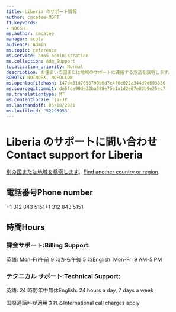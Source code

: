 ```yaml
---
title: Liberia のサポート情報
author: cmcatee-MSFT
f1.keywords:
- NOCSH
ms.author: cmcatee
manager: scotv
audience: Admin
ms.topic: reference
ms.service: o365-administration
ms.collection: Adm_Support
localization_priority: Normal
description: お住まいの国または地域のサポートに連絡する方法を説明します。
ROBOTS: NOINDEX, NOFOLLOW
ms.openlocfilehash: 147de81d7056799b0d7e4f0e022a344d9d693836
ms.sourcegitcommit: de5fce90de22ba588e75e1a1d2e87e03b9e25ec7
ms.translationtype: MT
ms.contentlocale: ja-JP
ms.lasthandoff: 05/10/2021
ms.locfileid: "52295953"
---
```

# <a name="contact-support-for-liberia"></a><span data-ttu-id="d1df3-103">Liberia のサポートに問い合わせ</span><span class="sxs-lookup"><span data-stu-id="d1df3-103">Contact support for Liberia</span></span>

<span data-ttu-id="d1df3-104">[別の国または地域を検索します](../../business-video/get-help-support.md)。</span><span class="sxs-lookup"><span data-stu-id="d1df3-104">[Find another country or region](../../business-video/get-help-support.md).</span></span>

## <a name="phone-number"></a><span data-ttu-id="d1df3-105">電話番号</span><span class="sxs-lookup"><span data-stu-id="d1df3-105">Phone number</span></span>
<span data-ttu-id="d1df3-106">+1 312 843 5151</span><span class="sxs-lookup"><span data-stu-id="d1df3-106">+1 312 843 5151</span></span>

## <a name="hours"></a><span data-ttu-id="d1df3-107">時間</span><span class="sxs-lookup"><span data-stu-id="d1df3-107">Hours</span></span>
### <a name="billing-support"></a><span data-ttu-id="d1df3-108">課金サポート:</span><span class="sxs-lookup"><span data-stu-id="d1df3-108">Billing Support:</span></span>

<span data-ttu-id="d1df3-109">英語: Mon-Fri午前 9 時から午後 5 時</span><span class="sxs-lookup"><span data-stu-id="d1df3-109">English: Mon-Fri 9 AM-5 PM</span></span>

### <a name="technical-support"></a><span data-ttu-id="d1df3-110">テクニカル サポート:</span><span class="sxs-lookup"><span data-stu-id="d1df3-110">Technical Support:</span></span>

<span data-ttu-id="d1df3-111">英語: 24 時間年中無休</span><span class="sxs-lookup"><span data-stu-id="d1df3-111">English: 24 hours a day, 7 days a week</span></span>

<span data-ttu-id="d1df3-112">国際通話料が適用される</span><span class="sxs-lookup"><span data-stu-id="d1df3-112">International call charges apply</span></span>
